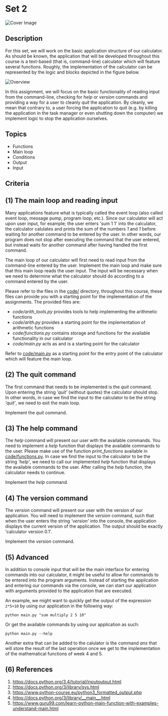 Set 2
=========================

![Cover Image](../docs/img/cover.jpg "Cover Image")

Description
-----------

For this set, we will work on the basic application structure of our calculator. As should be known, the application that will be developed throughout this course is a text-based (that is, command-line) calculator which will feature several functions. Roughly, the implementation of the calculator can be represented by the logic and blocks depicted in the figure below.

![Overview](../docs/img/overview_calculator.png "Overview")

In this assignment, we will focus on the basic functionality of reading input from the command-line, checking for *help* or *version* commands and providing a way for a user to cleanly *quit* the application. By cleanly, we mean that contrary to, a user forcing the application to quit (e.g. by killing the application in the task manager or even shutting down the computer) we implement logic to stop the application ourselves.

Topics
------

- Functions
- Main loop
- Conditions
- Output
- Input

Criteria
--------

(1) The main loop and reading input
-----------------

Many applications feature what is typically called the event loop (also called event loop, message pump, program loop, etc.). Since our calculator will act upon user input, for example; the user enters 'sum 1 1' into the calculator, the calculator calulates and prints the sum of the numbers *1* and *1* before waiting for another command to be entered by the user. In other words, our program does not stop after executing the command that the user entered, but instead waits for another command after having handled the first command.

The main loop of our calculator will first need to read input from the command-line entered by the user. Implement the main loop and make sure that this main loop reads the user input. The input will be necessary when we need to determine what the calculator should do according to a command entered by the user.

Please refer to the files in the [code/](https://github.com/hogeschool/Keuzevak-IADIP/blob/master/code/) directory, throughout this course, these files can provide you with a starting point for the implementation of the assignments. The provided files are:

- *code/arith_tools.py* provides tools to help implementing the arithmetic functions
- *code/arith.py* provides a starting point for the implementation of arithmetic functions
- *code/functions.py* contains storage and functions for the available functionality in our calculator
- *code/main.py* acts as and is a starting point for the calculator

Refer to [code/main.py](https://github.com/hogeschool/Keuzevak-IADIP/blob/master/code/main.py) as a starting point for the entry point of the calculator which will feature the main loop.

(2) The quit command
--------------------

The first command that needs to be implemented is the *quit* command. Upon entering the string *'quit'* (without quotes) the calculator should stop. In other words, in case we find the input to the calculator to be the string *'quit'*, we need to exit the main loop.

Implement the *quit* command.

(3) The help command
--------------------

The *help* command will present our user with the available commands. You need to implement a *help* function that displays the available commands to the user. Please make use of the function *print_functions* available in [code/functions.py](https://github.com/hogeschool/Keuzevak-IADIP/blob/master/code/functions.py). In case we find the input to the calculator to be the string *'help'*, we need to call our implemented *help* function that displays the available commands to the user. After calling the *help* function, the calculator needs to continue.

Implement the *help* command.

(4) The version command
-----------------------

The *version* command will present our user with the version of our application. You will need to implement the *version* command, such that when the user enters the string *'version'* into the console, the application displays the current version of the application. The output should be exactly 'calculator version 0.1'.

Implement the *version* command.

(5) Advanced
------------

In addition to console input that will be the main interface for entering commands into our calculator, it might be useful to allow for commands to be entered into the program arguments. Instead of starting the application and entering our commands via the console, we can start our application with arguments provided to the application that are executed.

An example, we might want to quickly get the output of the expression `2*5+10` by using our application in the following way:

`python main.py "sum multiply 2 5 10"`

Or get the available commands by using our application as such:

`python main.py --help`

Another extra that can be added to the calulator is the command *ans* that will store the result of the last operation once we get to the implementation of the mathematical functions of week 4 and 5.

(6) References
--------------

1. <https://docs.python.org/3.4/tutorial/inputoutput.html>
2. <https://docs.python.org/3/library/sys.html>
3. <https://www.python-course.eu/python3_formatted_output.php>
4. <https://docs.python.org/3/library/__main__.html>
5. <https://www.guru99.com/learn-python-main-function-with-examples-understand-main.html>
